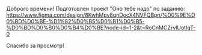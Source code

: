 Доброго времени! 
Подготовлен проект "Оно тебе надо" по заданию: https://www.figma.com/design/8KwhMpv8qnDocX4NVFQBpn/%D0%9E%D0%BD%D0%BE-%D1%82%D0%B5%D0%B1%D0%B5-%D0%BD%D0%B0%D0%B4%D0%BE?node-id=1-2&t=RoCnMCZrvlUotIqT-0 

Спасибо за просмотр!
